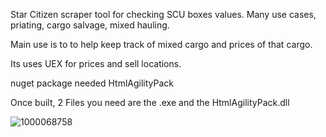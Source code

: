 Star Citizen scraper tool for checking SCU boxes values. Many use cases, priating, cargo salvage, mixed hauling.

Main use is to to help keep track of mixed cargo and prices of that cargo.

Its uses UEX for prices and sell locations.

nuget package needed HtmlAgilityPack

Once built, 2 Files you need are the .exe and the HtmlAgilityPack.dll


![1000068758](https://github.com/user-attachments/assets/d33f39b5-118e-4c3f-9e0e-66c5cc2ac5a1)
